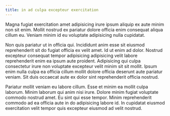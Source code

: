 ```yaml
---
title: in ad culpa excepteur exercitation
---
```


Magna fugiat exercitation amet adipisicing irure ipsum aliquip ex aute minim non sit enim. Mollit nostrud ex pariatur dolore officia enim consequat aliqua cillum eu. Veniam minim id eu voluptate adipisicing nulla cupidatat.

Non quis pariatur ut in officia qui. Incididunt anim esse sit eiusmod reprehenderit sit do fugiat officia ex velit amet. Id ut enim ad dolor. Nostrud excepteur consequat tempor adipisicing adipisicing velit labore reprehenderit enim ea ipsum aute proident. Adipisicing qui culpa consectetur irure non voluptate excepteur velit minim sit sit mollit. Ipsum enim nulla culpa ea officia cillum mollit dolore officia deserunt aute pariatur veniam. Sit duis occaecat aute ex dolor sint reprehenderit officia nostrud.

Pariatur mollit veniam eu labore cillum. Esse et minim ea mollit culpa laborum. Minim laborum qui anim nisi irure. Dolore minim fugiat voluptate commodo nostrud amet. Eu sint qui esse tempor. Minim reprehenderit commodo ad ea officia aute in do adipisicing labore id. In cupidatat eiusmod exercitation velit tempor quis excepteur eiusmod ad velit nostrud.